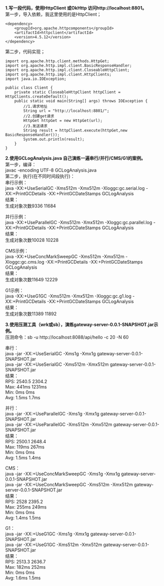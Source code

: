 **1.写一段代码，使用HttpClient 或OkHttp 访问http://localhost:8801。**  
第一步，导入依赖，我这里使用的是HttpClient；    
```
<dependency>
    <groupId>org.apache.httpcomponents</groupId>
    <artifactId>httpclient</artifactId>
    <version>4.5.12</version>
</dependency>
```
第二步，代码实现；  
```  
import org.apache.http.client.methods.HttpGet;
import org.apache.http.impl.client.BasicResponseHandler;
import org.apache.http.impl.client.CloseableHttpClient;
import org.apache.http.impl.client.HttpClients;
import java.io.IOException;

public class Client {
    private static CloseableHttpClient httpClient = HttpClients.createDefault();
    public static void main(String[] args) throws IOException {
        //1.请求地址
        String url = "http://localhost:8801/";
        //2.创建get请求
        HttpGet httpGet = new HttpGet(url);
        //3.发送请求
        String result = httpClient.execute(httpGet,new BasicResponseHandler());
        System.out.println(result);
    }
}
```

**2.使用GCLogAnalysis.java 自己演练一遍串行/并行/CMS/G1的案例。**   
第一步，编译：  
javac -encoding UTF-8 GCLogAnalysis.java  
第二步，执行(在不同时间段执行)：  
串行示例：  
java -XX:+UseSerialGC -Xms512m -Xmx512m -Xloggc:gc.serial.log -XX:+PrintGCDetails -XX:+PrintGCDateStamps GCLogAnalysis   
结果：  
生成对象次数9336 11684  
  
并行示例：   
java -XX:+UseParallelGC -Xms512m -Xmx512m -Xloggc:gc.parallel.log -XX:+PrintGCDetails -XX:+PrintGCDateStamps GCLogAnalysis  
结果：  
生成对象次数10028  10228  
 
CMS示例：  
java -XX:+UseConcMarkSweepGC -Xms512m -Xmx512m -Xloggc:gc.cms.log -XX:+PrintGCDetails -XX:+PrintGCDateStamps GCLogAnalysis  
结果：  
生成对象次数11649 12229  

G1示例：  
java -XX:+UseG1GC -Xms512m -Xmx512m -Xloggc:gc.g1.log -XX:+PrintGCDetails -XX:+PrintGCDateStamps GCLogAnalysis   
结果：  
生成对象次数11389  11892  

**3.使用压测工具（wrk或sb），演练gateway-server-0.0.1-SNAPSHOT.jar示例。**    
压测命令：sb -u http://localhost:8088/api/hello -c 20 -N 60  

串行：  
java -jar -XX:+UseSerialGC -Xms1g -Xmx1g gateway-server-0.0.1-SNAPSHOT.jar  
java -jar -XX:+UseSerialGC -Xms512m -Xmx512m gateway-server-0.0.1-SNAPSHOT.jar  
结果：  
RPS: 2540.5  2304.2  
Max: 441ms   1231ms   
Min: 0ms      0ms    
Avg: 1.5ms   1.7ms  
 
并行：  
java -jar -XX:+UseParallelGC -Xms1g -Xmx1g gateway-server-0.0.1-SNAPSHOT.jar  
java -jar -XX:+UseParallelGC -Xms512m -Xmx512m gateway-server-0.0.1-SNAPSHOT.jar  
结果：  
RPS: 2500.1  2648.4   
Max: 119ms   267ms  
Min: 0ms      0ms  
Avg: 1.5ms   1.4ms  
 
CMS：  
java -jar -XX:+UseConcMarkSweepGC -Xms1g -Xmx1g gateway-server-0.0.1-SNAPSHOT.jar  
java -jar -XX:+UseConcMarkSweepGC -Xms512m -Xmx512m gateway-server-0.0.1-SNAPSHOT.jar  
结果：  
RPS: 2528   2395.2  
Max: 255ms  249ms  
Min: 0ms    0ms  
Avg: 1.4ms  1.5ms  
  
G1：  
java -jar -XX:+UseG1GC -Xms1g -Xmx1g gateway-server-0.0.1-SNAPSHOT.jar  
java -jar -XX:+UseG1GC -Xms512m -Xmx512m gateway-server-0.0.1-SNAPSHOT.jar  
结果：  
RPS: 2513.3  2636.7    
Max: 182ms   252ms  
Min: 0ms     0ms   
Avg: 1.6ms   1.5ms  
  





